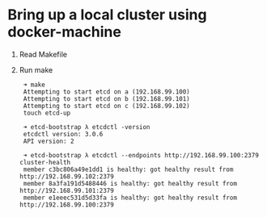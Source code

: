 # Bring up a local cluster using docker-machine

1. Read Makefile

2. Run make

        ➜ make
        Attempting to start etcd on a (192.168.99.100)
        Attempting to start etcd on b (192.168.99.101)
        Attempting to start etcd on c (192.168.99.102)
        touch etcd-up

        ➜ etcd-bootstrap λ etcdctl -version
        etcdctl version: 3.0.6
        API version: 2

        ➜ etcd-bootstrap λ etcdctl --endpoints http://192.168.99.100:2379 cluster-health
        member c3bc806a49e1dd1 is healthy: got healthy result from http://192.168.99.102:2379
        member 8a3fa191d5488446 is healthy: got healthy result from http://192.168.99.101:2379
        member e1eeec531d5d33fa is healthy: got healthy result from http://192.168.99.100:2379
